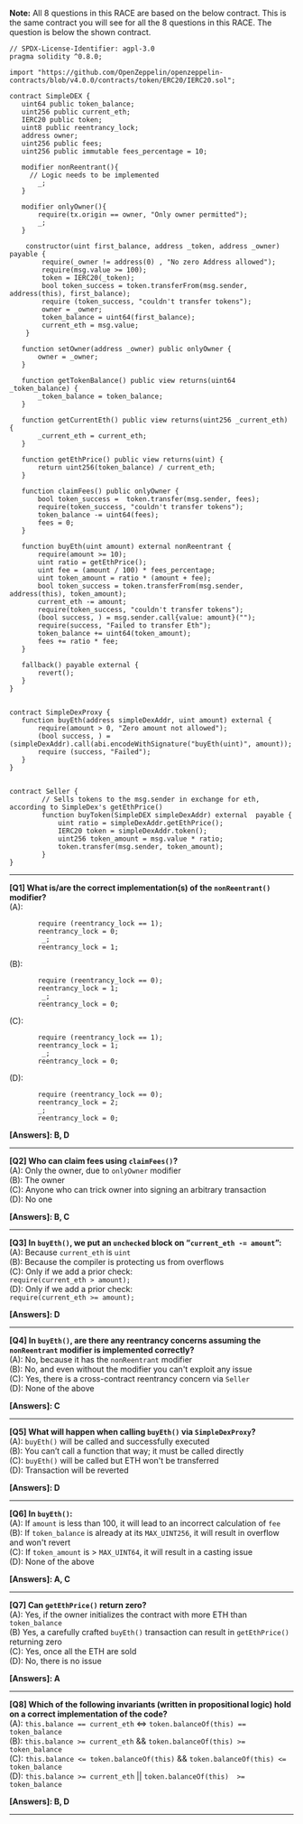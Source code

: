 **Note:** All 8 questions in this RACE are based on the below contract. This is the same contract you will see for all the 8 questions in this RACE. The question is below the shown contract.
```
// SPDX-License-Identifier: agpl-3.0
pragma solidity ^0.8.0;

import "https://github.com/OpenZeppelin/openzeppelin-contracts/blob/v4.0.0/contracts/token/ERC20/IERC20.sol";

contract SimpleDEX {
   uint64 public token_balance;
   uint256 public current_eth;
   IERC20 public token;
   uint8 public reentrancy_lock;
   address owner;
   uint256 public fees;
   uint256 public immutable fees_percentage = 10;

   modifier nonReentrant(){
     // Logic needs to be implemented    
       _; 
   }
  
   modifier onlyOwner(){
       require(tx.origin == owner, "Only owner permitted");
       _;
   }

    constructor(uint first_balance, address _token, address _owner) payable {
        require(_owner != address(0) , "No zero Address allowed");
        require(msg.value >= 100);
        token = IERC20(_token);
        bool token_success = token.transferFrom(msg.sender, address(this), first_balance);
        require (token_success, "couldn't transfer tokens");
        owner = _owner;
        token_balance = uint64(first_balance);
        current_eth = msg.value;
    }

   function setOwner(address _owner) public onlyOwner {
       owner = _owner;
   }

   function getTokenBalance() public view returns(uint64 _token_balance) {
       _token_balance = token_balance;
   }

   function getCurrentEth() public view returns(uint256 _current_eth) {
       _current_eth = current_eth;
   }

   function getEthPrice() public view returns(uint) {
       return uint256(token_balance) / current_eth;
   }

   function claimFees() public onlyOwner {
       bool token_success =  token.transfer(msg.sender, fees);
       require(token_success, "couldn't transfer tokens");
       token_balance -= uint64(fees); 
       fees = 0;
   }

   function buyEth(uint amount) external nonReentrant {
       require(amount >= 10);
       uint ratio = getEthPrice();
       uint fee = (amount / 100) * fees_percentage;
       uint token_amount = ratio * (amount + fee);
       bool token_success = token.transferFrom(msg.sender, address(this), token_amount);
       current_eth -= amount;
       require(token_success, "couldn't transfer tokens");
       (bool success, ) = msg.sender.call{value: amount}("");
       require(success, "Failed to transfer Eth");
       token_balance += uint64(token_amount);
       fees += ratio * fee; 
   }

   fallback() payable external {
       revert();
   }
}


contract SimpleDexProxy {
   function buyEth(address simpleDexAddr, uint amount) external {
       require(amount > 0, "Zero amount not allowed");
       (bool success, ) = (simpleDexAddr).call(abi.encodeWithSignature("buyEth(uint)", amount));
       require (success, "Failed");
   }
}


contract Seller {
        // Sells tokens to the msg.sender in exchange for eth, according to SimpleDex's getEthPrice() 
        function buyToken(SimpleDEX simpleDexAddr) external  payable {
            uint ratio = simpleDexAddr.getEthPrice();
            IERC20 token = simpleDexAddr.token(); 
            uint256 token_amount = msg.value * ratio; 
            token.transfer(msg.sender, token_amount);
        }
}
```
---
**[Q1] What is/are the correct implementation(s) of the `nonReentrant()` modifier?** \
(A): 
```
       require (reentrancy_lock == 1);
       reentrancy_lock = 0;
        _;
       reentrancy_lock = 1;
```
(B): 
```
       require (reentrancy_lock == 0); 
       reentrancy_lock = 1;
        _;
       reentrancy_lock = 0;
```
(C): 
```
       require (reentrancy_lock == 1); 
       reentrancy_lock = 1;
        _;
       reentrancy_lock = 0;
```
(D): 
```
       require (reentrancy_lock == 0); 
       reentrancy_lock = 2;
       _;
       reentrancy_lock = 0;
```

**[Answers]: B, D**

---

**[Q2] Who can claim fees using `claimFees()`?** \
(A): Only the owner, due to `onlyOwner` modifier \
(B): The owner \
(C): Anyone who can trick owner into signing an arbitrary transaction \
(D): No one 

**[Answers]: B, C**

---

**[Q3] In `buyEth()`, we put an `unchecked` block on “`current_eth -= amount`”:** \
(A): Because `current_eth` is `uint` \
(B): Because the compiler is protecting us from overflows \
(C): Only if we add a prior check:	\
    `require(current_eth > amount);` \
(D): Only if we add a prior check: \
    `require(current_eth >= amount);` 
    
**[Answers]:  D**

---

**[Q4] In `buyEth()`, are there any reentrancy concerns assuming the `nonReentrant` modifier is implemented correctly?** \
(A): No, because it has the `nonReentrant` modifier \
(B): No, and even without the modifier you can't exploit any issue  \
(C): Yes, there is a cross-contract reentrancy concern via `Seller` \
(D): None of the above 

**[Answers]:  C**

---

**[Q5] What will happen when calling `buyEth()` via `SimpleDexProxy`?** \
(A): `buyEth()` will be called and successfully executed \
(B): You can’t call a function that way; it must be called directly \
(C): `buyEth()` will be called but ETH won't be transferred \
(D): Transaction will be reverted

**[Answers]:  D** 

---

**[Q6] In `buyEth()`:** \
(A): If `amount` is less than 100, it will lead to an incorrect calculation of `fee` \
(B): If `token_balance` is already at its `MAX_UINT256`, it will result in overflow and won't revert \
(C): If `token_amount` is > `MAX_UINT64`, it will result in a casting issue \
(D): None of the above

**[Answers]:  A, C**

---

**[Q7] Can `getEthPrice()` return zero?** \
(A): Yes, if the owner initializes the contract with more ETH than `token_balance` \
(B)  Yes, a carefully crafted `buyEth()` transaction can result in `getEthPrice()` returning zero \
(C): Yes, once all the ETH are sold \
(D): No, there is no issue

**[Answers]:  A**

---

**[Q8] Which of the following invariants (written in propositional logic) hold on a correct implementation of the code?** \
(A): `this.balance == current_eth` <=> `token.balanceOf(this) == token_balance` \
(B): `this.balance >= current_eth` && `token.balanceOf(this) >= token_balance` \
(C): `this.balance <= token.balanceOf(this)` &&  `token.balanceOf(this) <= token_balance` \
(D): `this.balance >= current_eth` || `token.balanceOf(this)  >= token_balance`

**[Answers]:  B, D**  

---
